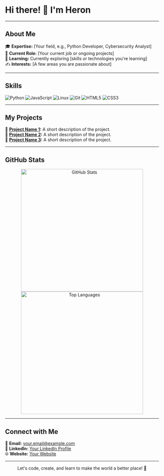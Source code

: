 # Hi there! 👋 I'm Heron

---

## About Me

🎓 **Expertise:** [Your field, e.g., Python Developer, Cybersecurity Analyst]  
💼 **Current Role:** [Your current job or ongoing projects]  
🌱 **Learning:** Currently exploring [skills or technologies you're learning]  
✍️ **Interests:** [A few areas you are passionate about]  

---

## Skills

![Python](https://img.shields.io/badge/-Python-3776AB?style=flat-square&logo=python&logoColor=white)
![JavaScript](https://img.shields.io/badge/-JavaScript-F7DF1E?style=flat-square&logo=javascript&logoColor=black)
![Linux](https://img.shields.io/badge/-Linux-FCC624?style=flat-square&logo=linux&logoColor=black)
![Git](https://img.shields.io/badge/-Git-F05032?style=flat-square&logo=git&logoColor=white)
![HTML5](https://img.shields.io/badge/-HTML5-E34F26?style=flat-square&logo=html5&logoColor=white)
![CSS3](https://img.shields.io/badge/-CSS3-1572B6?style=flat-square&logo=css3)

---

## My Projects

🔗 **[Project Name 1](https://github.com/username/project1):** A short description of the project.  
🔗 **[Project Name 2](https://github.com/username/project2):** A short description of the project.  
🔗 **[Project Name 3](https://github.com/username/project3):** A short description of the project.

---

## GitHub Stats

<p align="center">
  <img src="https://github-readme-stats.vercel.app/api?username=your-github-username&show_icons=true&theme=radical" width="400" alt="GitHub Stats" />
  <img src="https://github-readme-stats.vercel.app/api/top-langs/?username=your-github-username&layout=compact&theme=radical" width="400" alt="Top Languages" />
</p>

---

## Connect with Me

📧 **Email:** [your.email@example.com](mailto:your.email@example.com)  
🔗 **LinkedIn:** [Your LinkedIn Profile](https://linkedin.com/in/username)  
🌐 **Website:** [Your Website](https://yourwebsite.com)  

---

<p align="center">Let's code, create, and learn to make the world a better place! 🚀</p>
